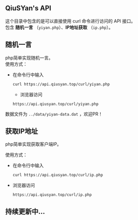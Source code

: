 ## QiuSYan's API 

这个目录中包含的是可以直接使用 curl 命令进行访问的 API 接口。
<br>
包含 **随机一言** （`yiyan.php`）、**IP地址获取** （`ip.php`）。

## 随机一言

php简单实现随机一言。
<br>
使用方式：

- 在命令行中输入

    ```bash
    curl https://api.qiusyan.top/curl/yiyan.php 
    ```

    - 浏览器访问

    ```
    https://api.qiusyan.top/curl/yiyan.php
    ```

数据文件为 `../data/yiyan-data.dat` ，欢迎PR！

## 获取IP地址

php简单实现获取客户端IP。

使用方式：

- 在命令行中输入

    ```bash
    curl https://api.qiusyan.top/curl/ip.php
    ```

- 浏览器访问

    ```
    https://api.qiusyan.top/curl/ip.php
    ```
    
## 持续更新中...